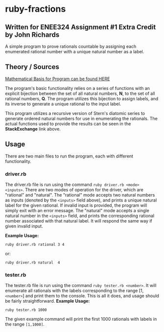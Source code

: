 # ruby-fractions
## Written for ENEE324 Assignment #1 Extra Credit by John Richards
A simple program to prove rationals countable by assigning each enumerated rational number with a unique natural number as a label.

## Theory / Sources
[Mathematical Basis for Program can be found HERE](https://math.stackexchange.com/a/1241178)

The program's basic functionality relies on a series of functions with an explicit bijection between the set of all natural numbers, **N**, to the set of all rational numbers, **Q**. The program utilizes this bijection to assign labels, and its inverse to generate a unique rational to the input label.

This program utilizes a recursive version of Stern's diatomic series to generate ordered natural numbers for use in enumerating the rationals. The actual functions used to provide the results can be seen in the **StackExchange** link above. 

## Usage
There are two main files to run the program, each with different functionality.

### driver.rb
The driver.rb file is run using the command `ruby driver.rb <mode> <inputs>`. There are two modes of operation for the driver, which are "rational" and "natural". 
The "rational" mode accepts two natural numbers as inputs (denoted by the `<inputs>` field above), and prints a unique natural label for the given rational. If invalid input is provided, the program will simply exit with an error message. 
The "natural" mode accepts a single natural number in the `<inputs>` field, and prints the corresponding rational number associated with that natural label. It will respond the same way if given invalid input.

**Example Usage:**
```
ruby driver.rb rational 3 4
```
or:
```
ruby driver.rb natural	4
```
### tester.rb
The tester.rb file is run using the command `ruby tester.rb <number>`. It will enumerate all rationals with the labels corresponding to the range [1,`<number>`] and print them to the console. This is all it does, and usage should be fairly straightforward.
**Example Usage:**
```
ruby tester.rb 1000
```
The given example command will print the first 1000 rationals with labels in the range `[1,1000]`.
